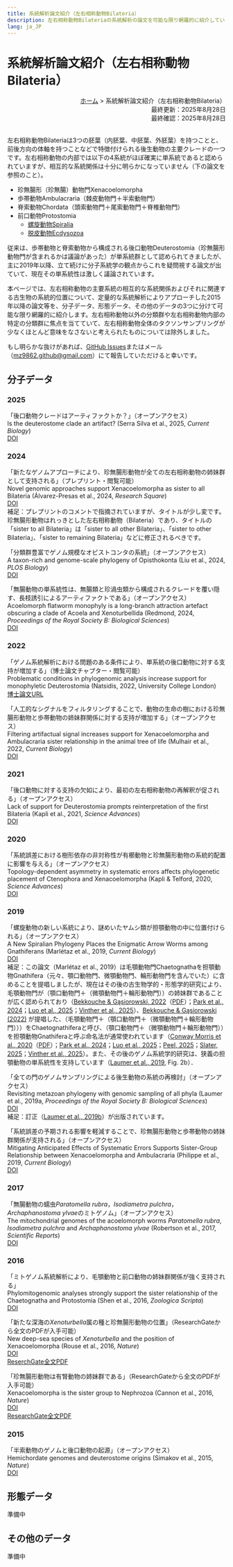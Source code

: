 ```yaml
---
title: 系統解析論文紹介（左右相称動物Bilateria）
description: 左右相称動物Bilateriaの系統解析の論文を可能な限り網羅的に紹介しています
lang: ja_JP
---
```


# 系統解析論文紹介（左右相称動物Bilateria）
<div style="text-align: right;">
  <span><a href="../">ホーム</a> &gt; 系統解析論文紹介（左右相称動物Bilateria）</span>
</div>
<div style="text-align: right;">最終更新：2025年8月28日</div>
<div style="text-align: right;">最終確認：2025年8月28日</div><br>

左右相称動物Bilateriaは3つの胚葉（内胚葉、中胚葉、外胚葉）を持つことと、前後方向の体軸を持つことなどで特徴付けられる後生動物の主要クレードの一つです。左右相称動物の内部では以下の4系統がほぼ確実に単系統であると認められていますが、相互的な系統関係は十分に明らかになっていません（下の論文を参照のこと）。

- 珍無腸形（珍無腸）動物門Xenacoelomorpha
- 歩帯動物Ambulacraria（棘皮動物門＋半索動物門）
- 脊索動物Chordata（頭索動物門＋尾索動物門＋脊椎動物門）
- 前口動物Protostomia
  - [螺旋動物Spiralia](spiralia.md)
  - [脱皮動物Ecdysozoa](ecdysozoa.md)

従来は、歩帯動物と脊索動物から構成される後口動物Deuterostomia（珍無腸形動物門が含まれるかは議論があった）が単系統群として認められてきましたが、主に2019年以降、立て続けに分子系統学の観点からこれを疑問視する論文が出ていて、現在その単系統性は激しく議論されています。

本ページでは、左右相称動物の主要系統の相互的な系統関係およびそれに関連する古生物の系統的位置について、定量的な系統解析によりアプローチした2015年以降の論文等を、分子データ、形態データ、その他のデータの3つに分けて可能な限り網羅的に紹介します。左右相称動物以外の分類群や左右相称動物内部の特定の分類群に焦点を当てていて、左右相称動物全体のタクソンサンプリングが少なくほとんど意味をなさないと考えられたものについては除外しました。

もし明らかな抜けがあれば、[GitHub Issues](https://github.com/MZ9862/metazoo-jp/issues)またはメール（<mz9862.github@gmail.com>）にて報告していただけると幸いです。

## 分子データ
### 2025
「後口動物クレードはアーティファクトか？」（オープンアクセス）  
Is the deuterostome clade an artifact? (Serra Silva et al., 2025, *Current Biology*)  
[DOI](https://doi.org/10.1016/j.cub.2025.06.045)

### 2024
「新たなゲノムアプローチにより、珍無腸形動物が全ての左右相称動物の姉妹群として支持される」（プレプリント・閲覧可能）  
Novel genomic approaches support Xenacoelomorpha as sister to all Bilateria (Álvarez-Presas et al., 2024, *Research Square*)  
[DOI](https://doi.org/10.21203/rs.3.rs-5529390/v1)  
補足：プレプリントのコメントで指摘されていますが、タイトルが少し変です。珍無腸形動物はれっきとした左右相称動物（Bilateria）であり、タイトルの「sister to all Bilateria」は「sister to all other Bilateria」、「sister to other Bilateria」、「sister to remaining Bilateria」などに修正されるべきです。

「分類群豊富でゲノム規模なオピストコンタの系統」（オープンアクセス）  
A taxon-rich and genome-scale phylogeny of Opisthokonta (Liu et al., 2024, *PLOS Biology*)  
[DOI](https://doi.org/10.1371/journal.pbio.3002794)

「無腸動物の単系統性は、無腸類と珍渦虫類から構成されるクレードを覆い隠す、長枝誘引によるアーティファクトである」（オープンアクセス）  
Acoelomorph flatworm monophyly is a long-branch attraction artefact obscuring a clade of Acoela and Xenoturbellida (Redmond, 2024, *Proceedings of the Royal Society B: Biological Sciences*)  
[DOI](https://doi.org/10.1098/rspb.2024.0329)

### 2022
「ゲノム系統解析における問題のある条件により、単系統の後口動物に対する支持が増加する」（博士論文チャプター・閲覧可能）  
Problematic conditions in phylogenomic analysis increase support for monophyletic Deuterostomia (Natsidis, 2022, University College London)  
[博士論文URL](https://discovery.ucl.ac.uk/id/eprint/10148450/)

「人工的なシグナルをフィルタリングすることで、動物の生命の樹における珍無腸形動物と歩帯動物の姉妹群関係に対する支持が増加する」（オープンアクセス）  
Filtering artifactual signal increases support for Xenacoelomorpha and Ambulacraria sister relationship in the animal tree of life (Mulhair et al., 2022, *Current Biology*)  
[DOI](https://doi.org/10.1016/j.cub.2022.10.036)

### 2021
「後口動物に対する支持の欠如により、最初の左右相称動物の再解釈が促される」（オープンアクセス）  
Lack of support for Deuterostomia prompts reinterpretation of the first Bilateria (Kapli et al., 2021, *Science Advances*)  
[DOI](https://doi.org/10.1126/sciadv.abe2741)

### 2020
「系統誤差における樹形依存の非対称性が有櫛動物と珍無腸形動物の系統的配置に影響を与える」（オープンアクセス）  
Topology-dependent asymmetry in systematic errors affects phylogenetic placement of Ctenophora and Xenacoelomorpha (Kapli & Telford, 2020, *Science Advances*)  
[DOI](https://doi.org/10.1126/sciadv.abc5162)

### 2019
「螺旋動物の新しい系統により、謎めいたヤムシ類が担顎動物の中に位置付けられる」（オープンアクセス）  
A New Spiralian Phylogeny Places the Enigmatic Arrow Worms among Gnathiferans (Marlétaz et al., 2019, *Current Biology*)  
[DOI](https://doi.org/10.1016/j.cub.2018.11.042)  
補足：この論文（Marlétaz et al., 2019）は毛顎動物門Chaetognathaを担顎動物Gnathifera（元々、顎口動物門、微顎動物門、輪形動物門を含んでいた）に含めることを提唱しましたが、現在はその後の古生物学的・形態学的研究により、毛顎動物門が（顎口動物門＋（微顎動物門＋輪形動物門））の姉妹群であることが広く認められており（[Bekkouche & Gąsiorowski, 2022](https://doi.org/10.1080/14772019.2022.2109217)（[PDF](https://hal.science/hal-03828531/)）；[Park et al., 2024](https://doi.org/10.1126/sciadv.adi6678)；[Luo et al., 2025](https://doi.org/10.1038/s41586-025-08830-5)；[Vinther et al., 2025](https://doi.org/10.1126/sciadv.adu6990)）、[Bekkouche & Gąsiorowski (2022)](https://doi.org/10.1080/14772019.2022.2109217) が提唱した、（毛顎動物門＋（顎口動物門＋（微顎動物門＋輪形動物門）））をChaetognathiferaと呼び、（顎口動物門＋（微顎動物門＋輪形動物門））を担顎動物Gnathiferaと呼ぶ命名法が通常使われています（[Conway Morris et al., 2020](https://doi.org/10.1017/jpa.2020.4)（[PDF](https://www.researchgate.net/publication/337797542_A_possible_Cambrian_stem-group_gnathiferan-chaetognath_from_the_Weeks_Formation_Miaolingian_of_Utah)）；[Park et al., 2024](https://doi.org/10.1126/sciadv.adi6678)；[Luo et al., 2025](https://doi.org/10.1038/s41586-025-08830-5)；[Peel, 2025](https://doi.org/10.1080/03115518.2025.2455702)；[Slater, 2025](https://doi.org/10.1098/rspb.2024.2386)；[Vinther et al., 2025](https://doi.org/10.1126/sciadv.adu6990)）。また、その後のゲノム系統学的研究は、狭義の担顎動物の単系統性を支持しています（[Laumer et al., 2019](https://doi.org/10.1098/rspb.2019.0831), Fig. 2b）．

「全ての門のゲノムサンプリングによる後生動物の系統の再検討」（オープンアクセス）  
Revisiting metazoan phylogeny with genomic sampling of all phyla (Laumer et al., 2019a, *Proceedings of the Royal Society B: Biological Sciences*)  
[DOI](https://doi.org/10.1098/rspb.2019.0831)  
補足：訂正（[Laumer et al., 2019b](https://doi.org/10.1098/rspb.2019.1941)）が出版されています。

「系統誤差の予期される影響を軽減することで、珍無腸形動物と歩帯動物の姉妹群関係が支持される」（オープンアクセス）  
Mitigating Anticipated Effects of Systematic Errors Supports Sister-Group Relationship between Xenacoelomorpha and Ambulacraria (Philippe et al., 2019, *Current Biology*)  
[DOI](https://doi.org/10.1016/j.cub.2019.04.009)

### 2017
「無腸動物の蠕虫*Paratomella rubra*，*Isodiametra pulchra*，*Archaphanostoma ylvae*のミトゲノム」（オープンアクセス）  
The mitochondrial genomes of the acoelomorph worms *Paratomella rubra*, *Isodiametra pulchra* and *Archaphanostoma ylvae* (Robertson et al., 2017, *Scientific Reports*)  
[DOI](https://doi.org/10.1038/s41598-017-01608-4)

### 2016
「ミトゲノム系統解析により、毛顎動物と前口動物の姉妹群関係が強く支持される」  
Phylomitogenomic analyses strongly support the sister relationship of the Chaetognatha and Protostomia (Shen et al., 2016, *Zoologica Scripta*)  
[DOI](https://doi.org/10.1111/zsc.12140)

「新たな深海の*Xenoturbella*属の種と珍無腸形動物の位置」（ResearchGateから全文のPDFが入手可能）  
New deep-sea species of *Xenoturbella* and the position of Xenacoelomorpha (Rouse et al., 2016, *Nature*)  
[DOI](https://doi.org/10.1038/nature16545)  
[ReserchGate全文PDF](https://www.researchgate.net/publication/292943400_New_deep-sea_species_of_Xenoturbella_and_the_position_of_Xenacoelomorpha)

「珍無腸形動物は有腎動物の姉妹群である」（ResearchGateから全文のPDFが入手可能）  
Xenacoelomorpha is the sister group to Nephrozoa (Cannon et al., 2016, *Nature*)  
[DOI](https://doi.org/10.1038/nature16520)  
[ResearchGate全文PDF](https://www.researchgate.net/publication/292944562_Xenacoelomorpha_is_the_sister_group_to_Nephrozoa)

### 2015
「半索動物のゲノムと後口動物の起源」（オープンアクセス）  
Hemichordate genomes and deuterostome origins (Simakov et al., 2015, *Nature*)  
[DOI](https://doi.org/10.1038/nature16150)

## 形態データ
準備中

## その他のデータ
準備中
